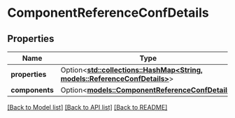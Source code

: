 # ComponentReferenceConfDetails

## Properties

Name | Type | Description | Notes
------------ | ------------- | ------------- | -------------
**properties** | Option<[**std::collections::HashMap<String, models::ReferenceConfDetails>**](ReferenceConfDetails.md)> |  | [optional]
**components** | Option<[**models::ComponentReferenceConfDetails**](.md)> |  | [optional]

[[Back to Model list]](../README.md#documentation-for-models) [[Back to API list]](../README.md#documentation-for-api-endpoints) [[Back to README]](../README.md)



